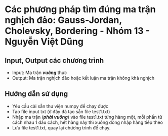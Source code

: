 # Các phương pháp tìm đúng ma trận nghịch đảo: Gauss-Jordan, Cholevsky, Bordering - Nhóm 13 - Nguyễn Việt Dũng
## Input, Output các chương trình
* Input: Ma trận **_vuông_** thực
* Output: Ma trận nghịch đảo hoặc kết luận ma trận không khả nghịch
## Hướng dẫn sử dụng
* Yêu cầu cài sẵn thư viện numpy để chạy được
* Tạo file input txt (ở đây đã tạo sẵn file test1.txt)
* Nhập ma trận (**_phải vuông_**) vào file test1.txt từng hàng một, mỗi phần tử cách nhau 1 dấu cách, hết hàng này thì xuống dòng nhập hàng tiếp theo
* Lưu file test1.txt, quay lại chương trình để chạy. 
